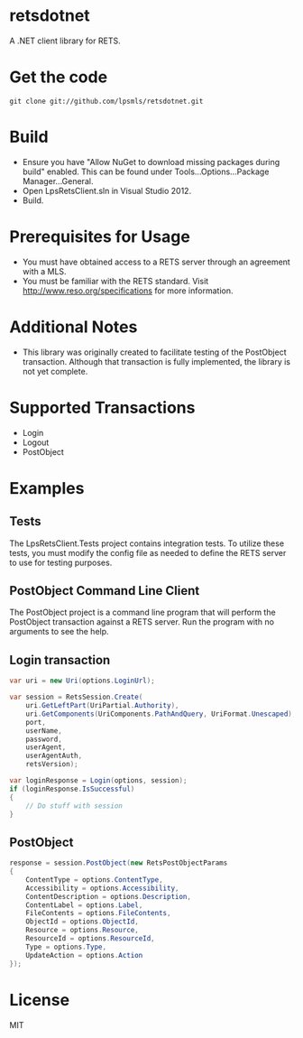 # retsdotnet

A .NET client library for RETS.

# Get the code
    git clone git://github.com/lpsmls/retsdotnet.git

# Build
* Ensure you have "Allow NuGet to download missing packages during build" enabled.  This can be found under Tools...Options...Package Manager...General.
* Open LpsRetsClient.sln in Visual Studio 2012.
* Build.

# Prerequisites for Usage
* You must have obtained access to a RETS server through an agreement with a MLS.
* You must be familiar with the RETS standard.  Visit http://www.reso.org/specifications for more information.

# Additional Notes
* This library was originally created to facilitate testing of the PostObject transaction.  Although that transaction is fully implemented, the library is not yet complete.

# Supported Transactions
* Login
* Logout
* PostObject

# Examples
## Tests
The LpsRetsClient.Tests project contains integration tests.  To utilize these tests, you must modify the config file as needed to define the RETS server to use for testing purposes.

## PostObject Command Line Client
The PostObject project is a command line program that will perform the PostObject transaction against a RETS server.  Run the program with no arguments to see the help.

## Login transaction
```csharp
var uri = new Uri(options.LoginUrl);

var session = RetsSession.Create(
    uri.GetLeftPart(UriPartial.Authority), 
    uri.GetComponents(UriComponents.PathAndQuery, UriFormat.Unescaped), 
    port, 
    userName, 
    password, 
    userAgent, 
    userAgentAuth, 
    retsVersion);

var loginResponse = Login(options, session);
if (loginResponse.IsSuccessful)
{
    // Do stuff with session
}
```

## PostObject
```csharp
response = session.PostObject(new RetsPostObjectParams
{
	ContentType = options.ContentType,
	Accessibility = options.Accessibility,
	ContentDescription = options.Description,
	ContentLabel = options.Label,
	FileContents = options.FileContents,
	ObjectId = options.ObjectId,
	Resource = options.Resource,
	ResourceId = options.ResourceId,
	Type = options.Type,
	UpdateAction = options.Action
});

```

# License
MIT
